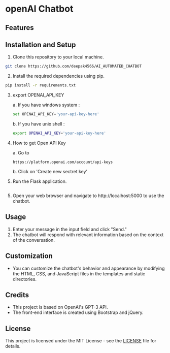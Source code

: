 # openAI  Chatbot 



## Features



## Installation and Setup

1. Clone this repository to your local machine.

```bash
git clone https://github.com/deepak4566/AI_AUTOMATED_CHATBOT
```

2. Install the required dependencies using pip.

```bash
pip install -r requirements.txt
```

3. export OPENAI_API_KEY
    
    a. If you have windows system :
    ```python
    set OPENAI_API_KEY='your-api-key-here'
    ```

    b. If you have unix shell :
    ```bash
    export OPENAI_API_KEY='your-api-key-here'
    ```

4. How to get Open API Key 

    a. Go to

    ```link
    https://platform.openai.com/account/api-keys
    ```

    b. Click on 'Create new sectret key'

5. Run the Flask application.

```
```

5. Open your web browser and navigate to http://localhost:5000 to use the chatbot.

## Usage

1. Enter your message in the input field and click "Send."
2. The chatbot will respond with relevant information based on the context of the conversation.

## Customization

- You can customize the chatbot's behavior and appearance by modifying the HTML, CSS, and JavaScript files in the templates and static directories.

## Credits

- This project is based on OpenAI's GPT-3 API.
- The front-end interface is created using Bootstrap and jQuery.

## License

This project is licensed under the MIT License - see the [LICENSE](https://github.com/ServiceToMankind/openapi_chatbot/blob/main/LICENSE) file for details.
